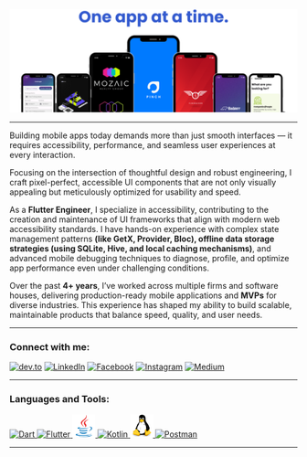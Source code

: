 <img src="Blue Modern Mobile Application Presentation-2.png" alt="ss" style="width: 100%; max-height: 180px; object-fit: cover;" />

---

Building mobile apps today demands more than just smooth interfaces — it requires accessibility, performance, and seamless user experiences at every interaction.

Focusing on the intersection of thoughtful design and robust engineering, I craft pixel-perfect, accessible UI components that are not only visually appealing but meticulously optimized for usability and speed.

As a **Flutter Engineer**, I specialize in accessibility, contributing to the creation and maintenance of UI frameworks that align with modern web accessibility standards. I have hands-on experience with complex state management patterns **(like GetX, Provider, Bloc), offline data storage strategies (using SQLite, Hive, and local caching mechanisms)**, and advanced mobile debugging techniques to diagnose, profile, and optimize app performance even under challenging conditions.

Over the past **4+ years**, I’ve worked across multiple firms and software houses, delivering production-ready mobile applications and **MVPs** for diverse industries. This experience has shaped my ability to build scalable, maintainable products that balance speed, quality, and user needs.

---

### Connect with me:

<a href="https://dev.to/ahmerrkhan" target="blank"><img src="https://cdn.jsdelivr.net/npm/simple-icons@3.0.1/icons/dev-dot-to.svg" alt="dev.to" height="30" width="40" /></a>
<a href="https://linkedin.com/in/muhammad-ahmer-khan-b696551ba/" target="blank"><img src="https://raw.githubusercontent.com/rahuldkjain/github-profile-readme-generator/master/src/images/icons/Social/linked-in-alt.svg" alt="LinkedIn" height="30" width="40" /></a>
<a href="https://fb.com/muhammadahmer.khan.5" target="blank"><img src="https://raw.githubusercontent.com/rahuldkjain/github-profile-readme-generator/master/src/images/icons/Social/facebook.svg" alt="Facebook" height="30" width="40" /></a>
<a href="https://instagram.com/ahmerr.__" target="blank"><img src="https://raw.githubusercontent.com/rahuldkjain/github-profile-readme-generator/master/src/images/icons/Social/instagram.svg" alt="Instagram" height="30" width="40" /></a>
<a href="https://medium.com/@mahmerk99" target="blank"><img src="https://raw.githubusercontent.com/rahuldkjain/github-profile-readme-generator/master/src/images/icons/Social/medium.svg" alt="Medium" height="30" width="40" /></a>

---

### Languages and Tools:

<a href="https://dart.dev" target="_blank"> <img src="https://www.vectorlogo.zone/logos/dartlang/dartlang-icon.svg" alt="Dart" width="40" height="40"/> </a>
<a href="https://flutter.dev" target="_blank"> <img src="https://www.vectorlogo.zone/logos/flutterio/flutterio-icon.svg" alt="Flutter" width="40" height="40"/> </a>
<a href="https://www.java.com" target="_blank"> <img src="https://raw.githubusercontent.com/devicons/devicon/master/icons/java/java-original.svg" alt="Java" width="40" height="40"/> </a>
<a href="https://kotlinlang.org" target="_blank"> <img src="https://www.vectorlogo.zone/logos/kotlinlang/kotlinlang-icon.svg" alt="Kotlin" width="40" height="40"/> </a>
<a href="https://www.linux.org/" target="_blank"> <img src="https://raw.githubusercontent.com/devicons/devicon/master/icons/linux/linux-original.svg" alt="Linux" width="40" height="40"/> </a>
<a href="https://postman.com" target="_blank"> <img src="https://www.vectorlogo.zone/logos/getpostman/getpostman-icon.svg" alt="Postman" width="40" height="40"/> </a>

---
